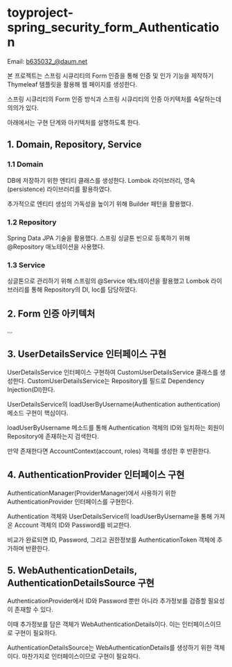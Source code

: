 # toyproject-spring_security_form_Authentication

Email: b635032_@daum.net

본 프로젝트는 스프링 시큐리티의 Form 인증을 통해 인증 및 인가 기능을 제작하기 Thymeleaf 템플릿을 활용해 웹 페이지를 생성한다.

스프링 시큐리티의 Form 인증 방식과 스프링 시큐리티의 인증 아키텍처를 숙달하는데 의의가 있다.

아래에서는 구현 단계와 아키텍처를 설명하도록 한다.

## 1. Domain, Repository, Service

### 1.1 Domain

DB에 저장하기 위한 엔티티 클래스를 생성한다. Lombok 라이브러리, 영속(persistence) 라이브러리를 활용하였다. 

추가적으로 엔티티 생성의 가독성을 높이기 위해 Builder 패턴을 활용했다.

### 1.2 Repository

Spring Data JPA 기술을 활용했다. 스프링 싱글톤 빈으로 등록하기 위해 @Repository 애노테이션을 사용했다.

### 1.3 Service

싱글톤으로 관리하기 위해 스프링의 @Service 애노테이션을 활용했고 Lombok 라이브러리를 통해 Repository의 DI, Ioc를 담당하였다.

## 2. Form 인증 아키텍처

...

## 3. UserDetailsService 인터페이스 구현

UserDetailsService 인터페이스 구현하여 CustomUserDetailsService 클래스를 생성한다. CustomUserDetailsService는 Repository를 필드로 Dependency Injection(DI)한다.

UserDetailsService의 loadUserByUsername(Authentication authentication) 메소드 구현이 핵심이다.

loadUserByUsername 메소드를 통해 Authentication 객체의 ID와 일치하는 회원이 Repository에 존재하는지 검색한다.

만약 존재한다면 AccountContext(account, roles) 객체를 생성한 후 반환한다.


## 4. AuthenticationProvider 인터페이스 구현

AuthenticationManager(ProviderManager)에서 사용하기 위한 AuthenticationProvider 인터페이스를 구현한다.

Authentication 객체와 UserDetailsService의 loadUserByUsername을 통해 가져온 Account 객체의 ID와 Password를 비교한다.

비교가 완료되면 ID, Password, 그리고 권한정보를 AuthenticationToken 객체에 추가하며 반환한다. 

## 5. WebAuthenticationDetails, AuthenticationDetailsSource 구현

AuthenticationProvider에서 ID와 Password 뿐만 아니라 추가정보를 검증할 필요성이 존재할 수 있다.

이때 추가정보를 담은 객체가 WebAuthenticationDetails이다. 이는 인터페이스이므로 구현이 필요하다.

AuthenticationDetailsSource는 WebAuthenticationDetails를 생성하기 위한 객체이다. 마찬가지로 인터페이스이므로 구현이 필요하다.

